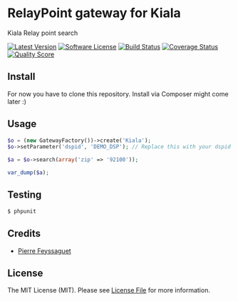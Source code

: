 RelayPoint gateway for Kiala
======

Kiala Relay point search

[![Latest Version](https://img.shields.io/github/release/pfeyssaguet/relaypoint-kiala.svg?style=flat-square)](https://github.com/pfeyssaguet/relaypoint-kiala/releases)
[![Software License](https://img.shields.io/badge/license-MIT-brightgreen.svg?style=flat)](LICENSE.md)
[![Build Status](https://img.shields.io/travis/pfeyssaguet/relaypoint-kiala/master.svg?style=flat-square)](https://travis-ci.org/pfeyssaguet/relaypoint-kiala)
[![Coverage Status](https://img.shields.io/scrutinizer/coverage/g/pfeyssaguet/relaypoint-kiala.svg?style=flat-square)](https://scrutinizer-ci.com/g/pfeyssaguet/relaypoint-kiala/code-structure)
[![Quality Score](https://img.shields.io/scrutinizer/g/pfeyssaguet/relaypoint-kiala.svg?style=flat-square)](https://scrutinizer-ci.com/g/pfeyssaguet/relaypoint-kiala)


## Install

For now you have to clone this repository. Install via Composer might come later :)

## Usage

``` php
$o = (new GatewayFactory())->create('Kiala');
$o->setParameter('dspid', 'DEMO_DSP'); // Replace this with your dspid

$a = $o->search(array('zip' => '92100'));

var_dump($a);
```

## Testing

``` bash
$ phpunit
```

## Credits

- [Pierre Feyssaguet](https://github.com/pfeyssaguet)

## License

The MIT License (MIT). Please see [License File](LICENSE.md) for more information.
